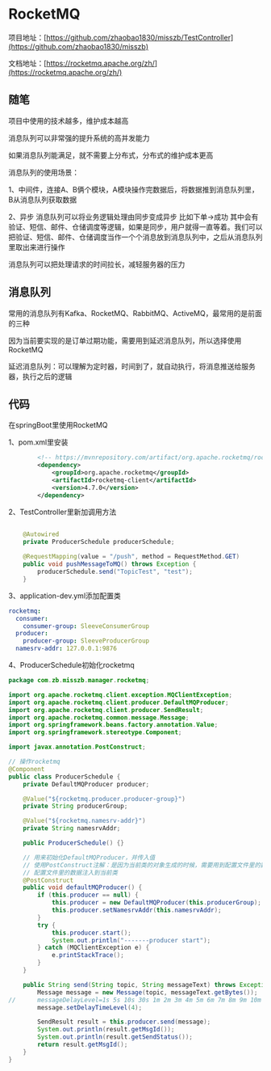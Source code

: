 # RocketMQ

项目地址：[https://github.com/zhaobao1830/misszb/TestController](https://github.com/zhaobao1830/misszb)

文档地址：[https://rocketmq.apache.org/zh/](https://rocketmq.apache.org/zh/)

## 随笔

项目中使用的技术越多，维护成本越高

消息队列可以非常强的提升系统的高并发能力

如果消息队列能满足，就不需要上分布式，分布式的维护成本更高

消息队列的使用场景：

1、中间件，连接A、B俩个模块，A模块操作完数据后，将数据推到消息队列里，B从消息队列获取数据

2、异步  消息队列可以将业务逻辑处理由同步变成异步  比如下单->成功  其中会有验证、短信、邮件、仓储调度等逻辑，如果是同步，用户就得一直等着。我们可以把验证、短信、邮件、仓储调度当作一个个消息放到消息队列中，之后从消息队列里取出来进行操作

消息队列可以把处理请求的时间拉长，减轻服务器的压力

## 消息队列

常用的消息队列有Kafka、RocketMQ、RabbitMQ、ActiveMQ，最常用的是前面的三种

因为当前要实现的是订单过期功能，需要用到延迟消息队列，所以选择使用RocketMQ

延迟消息队列：可以理解为定时器，时间到了，就自动执行，将消息推送给服务器，执行之后的逻辑

## 代码

在springBoot里使用RocketMQ

1、pom.xml里安装

```xml
		<!-- https://mvnrepository.com/artifact/org.apache.rocketmq/rocketmq-client -->
		<dependency>
			<groupId>org.apache.rocketmq</groupId>
			<artifactId>rocketmq-client</artifactId>
			<version>4.7.0</version>
		</dependency>
```

2、TestController里新加调用方法

```java

    @Autowired
    private ProducerSchedule producerSchedule;
    
    @RequestMapping(value = "/push", method = RequestMethod.GET)
    public void pushMessageToMQ() throws Exception {
        producerSchedule.send("TopicTest", "test");
    }
```

3、application-dev.yml添加配置类

```yml
rocketmq:
  consumer:
    consumer-group: SleeveConsumerGroup
  producer:
    producer-group: SleeveProducerGroup
  namesrv-addr: 127.0.0.1:9876
```

4、ProducerSchedule初始化rocketmq

```java
package com.zb.misszb.manager.rocketmq;

import org.apache.rocketmq.client.exception.MQClientException;
import org.apache.rocketmq.client.producer.DefaultMQProducer;
import org.apache.rocketmq.client.producer.SendResult;
import org.apache.rocketmq.common.message.Message;
import org.springframework.beans.factory.annotation.Value;
import org.springframework.stereotype.Component;

import javax.annotation.PostConstruct;

// 操作rocketmq
@Component
public class ProducerSchedule {
    private DefaultMQProducer producer;

    @Value("${rocketmq.producer.producer-group}")
    private String producerGroup;

    @Value("${rocketmq.namesrv-addr}")
    private String namesrvAddr;

    public ProducerSchedule() {}

    // 用来初始化DefaultMQProducer，并传入值
    // 使用PostConstruct注解：是因为当前类的对象生成的时候，需要用到配置文件里的数据，但一开始数据为空，加上PostConstruct注解，可以保证
    // 配置文件里的数据注入到当前类
    @PostConstruct
    public void defaultMQProducer() {
        if (this.producer == null) {
            this.producer = new DefaultMQProducer(this.producerGroup);
            this.producer.setNamesrvAddr(this.namesrvAddr);
        }
        try {
            this.producer.start();
            System.out.println("-------producer start");
        } catch (MQClientException e) {
            e.printStackTrace();
        }
    }

    public String send(String topic, String messageText) throws Exception {
        Message message = new Message(topic, messageText.getBytes());
//      messageDelayLevel=1s 5s 10s 30s 1m 2m 3m 4m 5m 6m 7m 8m 9m 10m 20m 30m 1h 2h
        message.setDelayTimeLevel(4);

        SendResult result = this.producer.send(message);
        System.out.println(result.getMsgId());
        System.out.println(result.getSendStatus());
        return result.getMsgId();
    }
}

```
